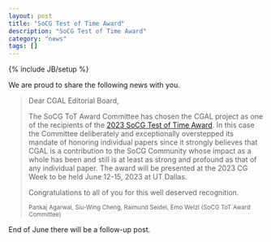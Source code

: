```yaml
---
layout: post
title: "SoCG Test of Time Award"
description: "SoCG Test of Time Award"
category: "news"
tags: []
---
```

{% include JB/setup %}

<p>We are proud to share the following news with you.</p>


<blockquote>
<p>Dear CGAL Editorial Board,</p>
<p> The SoCG ToT Award Committee  has chosen the CGAL project as one of the recipients of the <a href="https://computational-geometry.org/Awards/SoCG_Test_of_Time.html">2023 SoCG Test of Time Award</a>.  In this case the Committee deliberately and exceptionally overstepped its mandate of honoring individual papers since it strongly believes that CGAL is a contribution to the SoCG Community whose impact as a whole has been and still is at least as strong and profound as that of any individual paper. The award will be presented at the 2023 CG Week to be held  June 12-15, 2023 at UT Dallas.</p>


<p>Congratulations to all of you for this well deserved recognition.</p>

 <p><small>Pankaj Agarwal, Siu-Wing Cheng,  Raimund Seidel,  Emo Welzl (SoCG ToT Award Committee)</small></p>
</blockquote>


<p>End of June there will be a follow-up post.</p>
